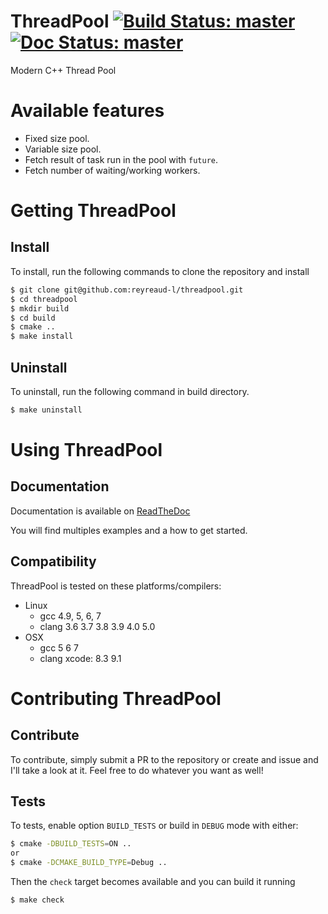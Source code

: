 # ThreadPool [![Build Status: master](https://travis-ci.org/reyreaud-l/threadpool.svg?branch=master)](https://travis-ci.org/reyreaud-l/threadpool) [![Doc Status: master](https://readthedocs.org/projects/threadpool/badge/?version=latest)](https://threadpool.readthedocs.io/en/latest/)
Modern C++ Thread Pool

# Available features
* Fixed size pool.
* Variable size pool.
* Fetch result of task run in the pool with `future`.
* Fetch number of waiting/working workers.

# Getting ThreadPool

## Install
To install, run the following commands to clone the repository and install
```bash
$ git clone git@github.com:reyreaud-l/threadpool.git
$ cd threadpool
$ mkdir build
$ cd build
$ cmake ..
$ make install
```
## Uninstall
To uninstall, run the following command in build directory.
```bash
$ make uninstall
```

# Using ThreadPool

## Documentation
Documentation is available on [ReadTheDoc](https://threadpool.readthedocs.io/en/latest/)

You will find multiples examples and a how to get started.

## Compatibility
ThreadPool is tested on these platforms/compilers:
- Linux
  - gcc 4.9, 5, 6, 7
  - clang 3.6 3.7 3.8 3.9 4.0 5.0
- OSX
  - gcc 5 6 7
  - clang xcode: 8.3 9.1


# Contributing ThreadPool

## Contribute
To contribute, simply submit a PR to the repository or create and issue and I'll
take a look at it. Feel free to do whatever you want as well!

## Tests
To tests, enable option `BUILD_TESTS` or build in `DEBUG` mode with either:
```bash
$ cmake -DBUILD_TESTS=ON ..
or
$ cmake -DCMAKE_BUILD_TYPE=Debug ..
```

Then the `check` target becomes available and you can build it running
```bash
$ make check
```
